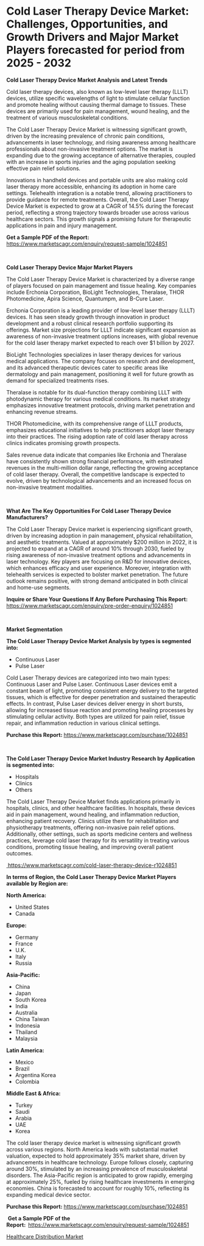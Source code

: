 <p><h1>Cold Laser Therapy Device Market: Challenges, Opportunities, and Growth Drivers and Major Market Players forecasted for period from 2025 - 2032</h1></p><p><strong>Cold Laser Therapy Device Market Analysis and Latest Trends</strong></p>
<p><p>Cold laser therapy devices, also known as low-level laser therapy (LLLT) devices, utilize specific wavelengths of light to stimulate cellular function and promote healing without causing thermal damage to tissues. These devices are primarily used for pain management, wound healing, and the treatment of various musculoskeletal conditions. </p><p>The Cold Laser Therapy Device Market is witnessing significant growth, driven by the increasing prevalence of chronic pain conditions, advancements in laser technology, and rising awareness among healthcare professionals about non-invasive treatment options. The market is expanding due to the growing acceptance of alternative therapies, coupled with an increase in sports injuries and the aging population seeking effective pain relief solutions. </p><p>Innovations in handheld devices and portable units are also making cold laser therapy more accessible, enhancing its adoption in home care settings. Telehealth integration is a notable trend, allowing practitioners to provide guidance for remote treatments. Overall, the Cold Laser Therapy Device Market is expected to grow at a CAGR of 14.5% during the forecast period, reflecting a strong trajectory towards broader use across various healthcare sectors. This growth signals a promising future for therapeutic applications in pain and injury management.</p></p>
<p><strong>Get a Sample PDF of the Report:&nbsp;</strong> <a href="https://www.marketscagr.com/enquiry/request-sample/1024851?utm_campaign=1166&utm_medium=2&utm_source=Github&utm_content=ia&utm_term=05032025&utm_id=cold-laser-therapy-device">https://www.marketscagr.com/enquiry/request-sample/1024851</a></p>
<p>&nbsp;</p>
<p><strong>Cold Laser Therapy Device Major Market Players</strong></p>
<p><p>The Cold Laser Therapy Device Market is characterized by a diverse range of players focused on pain management and tissue healing. Key companies include Erchonia Corporation, BioLight Technologies, Theralase, THOR Photomedicine, Apira Science, Quantumpm, and B-Cure Laser.</p><p>Erchonia Corporation is a leading provider of low-level laser therapy (LLLT) devices. It has seen steady growth through innovation in product development and a robust clinical research portfolio supporting its offerings. Market size projections for LLLT indicate significant expansion as awareness of non-invasive treatment options increases, with global revenue for the cold laser therapy market expected to reach over $1 billion by 2027.</p><p>BioLight Technologies specializes in laser therapy devices for various medical applications. The company focuses on research and development, and its advanced therapeutic devices cater to specific areas like dermatology and pain management, positioning it well for future growth as demand for specialized treatments rises.</p><p>Theralase is notable for its dual-function therapy combining LLLT with photodynamic therapy for various medical conditions. Its market strategy emphasizes innovative treatment protocols, driving market penetration and enhancing revenue streams.</p><p>THOR Photomedicine, with its comprehensive range of LLLT products, emphasizes educational initiatives to help practitioners adopt laser therapy into their practices. The rising adoption rate of cold laser therapy across clinics indicates promising growth prospects.</p><p>Sales revenue data indicate that companies like Erchonia and Theralase have consistently shown strong financial performance, with estimated revenues in the multi-million dollar range, reflecting the growing acceptance of cold laser therapy. Overall, the competitive landscape is expected to evolve, driven by technological advancements and an increased focus on non-invasive treatment modalities.</p></p>
<p>&nbsp;</p>
<p><strong>What Are The Key Opportunities For Cold Laser Therapy Device Manufacturers?</strong></p>
<p><p>The Cold Laser Therapy Device market is experiencing significant growth, driven by increasing adoption in pain management, physical rehabilitation, and aesthetic treatments. Valued at approximately $200 million in 2022, it is projected to expand at a CAGR of around 10% through 2030, fueled by rising awareness of non-invasive treatment options and advancements in laser technology. Key players are focusing on R&D for innovative devices, which enhances efficacy and user experience. Moreover, integration with telehealth services is expected to bolster market penetration. The future outlook remains positive, with strong demand anticipated in both clinical and home-use segments.</p></p>
<p><strong>Inquire or Share Your Questions If Any Before Purchasing This Report:</strong> <a href="https://www.marketscagr.com/enquiry/pre-order-enquiry/1024851?utm_campaign=1166&utm_medium=2&utm_source=Github&utm_content=ia&utm_term=05032025&utm_id=cold-laser-therapy-device">https://www.marketscagr.com/enquiry/pre-order-enquiry/1024851</a></p>
<p>&nbsp;</p>
<p><strong>Market Segmentation</strong></p>
<p><strong>The Cold Laser Therapy Device Market Analysis by types is segmented into:</strong></p>
<p><ul><li>Continuous Laser</li><li>Pulse Laser</li></ul></p>
<p><p>Cold Laser Therapy devices are categorized into two main types: Continuous Laser and Pulse Laser. Continuous Laser devices emit a constant beam of light, promoting consistent energy delivery to the targeted tissues, which is effective for deeper penetration and sustained therapeutic effects. In contrast, Pulse Laser devices deliver energy in short bursts, allowing for increased tissue reaction and promoting healing processes by stimulating cellular activity. Both types are utilized for pain relief, tissue repair, and inflammation reduction in various clinical settings.</p></p>
<p><strong>Purchase this Report:&nbsp;</strong><a href="https://www.marketscagr.com/purchase/1024851?utm_campaign=1166&utm_medium=2&utm_source=Github&utm_content=ia&utm_term=05032025&utm_id=cold-laser-therapy-device">https://www.marketscagr.com/purchase/1024851</a></p>
<p>&nbsp;</p>
<p><strong>The Cold Laser Therapy Device Market Industry Research by Application is segmented into:</strong></p>
<p><ul><li>Hospitals</li><li>Clinics</li><li>Others</li></ul></p>
<p><p>The Cold Laser Therapy Device Market finds applications primarily in hospitals, clinics, and other healthcare facilities. In hospitals, these devices aid in pain management, wound healing, and inflammation reduction, enhancing patient recovery. Clinics utilize them for rehabilitation and physiotherapy treatments, offering non-invasive pain relief options. Additionally, other settings, such as sports medicine centers and wellness practices, leverage cold laser therapy for its versatility in treating various conditions, promoting tissue healing, and improving overall patient outcomes.</p></p>
<p><a href="https://www.marketscagr.com/cold-laser-therapy-device-r1024851?utm_campaign=1166&utm_medium=2&utm_source=Github&utm_content=ia&utm_term=05032025&utm_id=cold-laser-therapy-device">&nbsp;https://www.marketscagr.com/cold-laser-therapy-device-r1024851</a></p>
<p><strong>In terms of Region, the Cold Laser Therapy Device Market Players available by Region are:</strong></p>
<p>
    <p> <strong> North America: </strong>
        <ul>
            <li>United States</li>
            <li>Canada</li>
        </ul>
        </p> 
    <p> <strong> Europe: </strong>
        <ul>
            <li>Germany</li>
            <li>France</li>
            <li>U.K.</li>
            <li>Italy</li>
            <li>Russia</li>
        </ul>
        </p> 
    <p> <strong> Asia-Pacific: </strong>
        <ul>
            <li>China</li>
            <li>Japan</li>
            <li>South Korea</li>
            <li>India</li>
            <li>Australia</li>
            <li>China Taiwan</li>
            <li>Indonesia</li>
            <li>Thailand</li>
            <li>Malaysia</li>
        </ul>
        </p> 
    <p> <strong> Latin America: </strong>
        <ul>
            <li>Mexico</li>
            <li>Brazil</li>
            <li>Argentina Korea</li>
            <li>Colombia</li>
        </ul>
        </p> 
    <p> <strong> Middle East & Africa: </strong>
        <ul>
            <li>Turkey</li>
            <li>Saudi</li>
            <li>Arabia</li>
            <li>UAE</li>
            <li>Korea</li>
        </ul>
    </p>
    </p>
<p><p>The cold laser therapy device market is witnessing significant growth across various regions. North America leads with substantial market valuation, expected to hold approximately 35% market share, driven by advancements in healthcare technology. Europe follows closely, capturing around 30%, stimulated by an increasing prevalence of musculoskeletal disorders. The Asia-Pacific region is anticipated to grow rapidly, emerging at approximately 25%, fueled by rising healthcare investments in emerging economies. China is forecasted to account for roughly 10%, reflecting its expanding medical device sector.</p></p>
<p><strong>Purchase this Report: </strong><a href="https://www.marketscagr.com/purchase/1024851?utm_campaign=1166&utm_medium=2&utm_source=Github&utm_content=ia&utm_term=05032025&utm_id=cold-laser-therapy-device">https://www.marketscagr.com/purchase/1024851</a></p>
<p>&nbsp;<strong>Get a Sample PDF of the Report:&nbsp;&nbsp;</strong><a href="https://www.marketscagr.com/enquiry/request-sample/1024851?utm_campaign=1166&utm_medium=2&utm_source=Github&utm_content=ia&utm_term=05032025&utm_id=cold-laser-therapy-device">https://www.marketscagr.com/enquiry/request-sample/1024851</a></p>
<p><strong></strong></p>
<p><p><a href="https://github.com/ryanbell8967/Market-Research-Report-List-1/blob/main/healthcare-distribution-market.md?utm_campaign=1166&utm_medium=2&utm_source=Github&utm_content=ia&utm_term=05032025&utm_id=cold-laser-therapy-device">Healthcare Distribution Market</a></p></p>